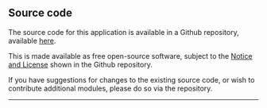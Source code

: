 ## Source code

The source code for this application is available in a Github repository, available [here](https://github.com/djhindley/GIRA).  

This is made available as free open-source software, subject to the [Notice and License](https://github.com/djhindley/GIRA/blob/master/NoticeLicense.md) shown in the Github repository.  

If you have suggestions for changes to the existing source code, or wish to contribute additional modules, please do so via the repository.  

----------

